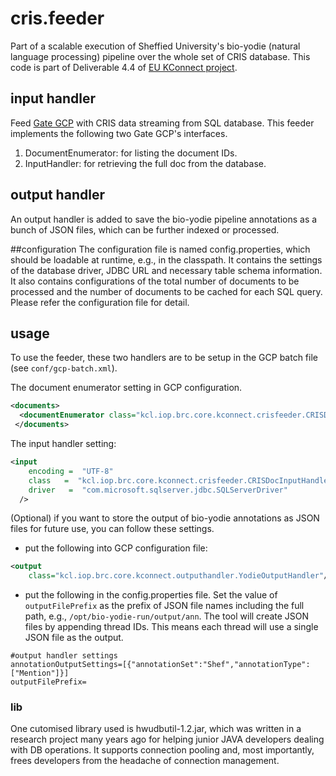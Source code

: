 # cris.feeder
Part of a scalable execution of Sheffied University's bio-yodie (natural language processing) pipeline over the whole set of CRIS database. This code is part of Deliverable 4.4 of [EU KConnect project](http://kconnect.eu/).

## input handler
Feed [Gate GCP](https://gate.ac.uk/gcp/doc/gcp-guide.pdf) with CRIS data streaming from SQL database.
This feeder implements the following two Gate GCP's interfaces.

1. DocumentEnumerator: for listing the document IDs.
2. InputHandler: for retrieving the full doc from the database.

## output handler
An output handler is added to save the bio-yodie pipeline annotations as a bunch of JSON files, which can be further indexed or processed.

##configuration
The configuration file is named config.properties, which should be loadable at runtime, e.g., in the classpath. It contains the settings of the database driver, JDBC URL and necessary table schema information. It also contains configurations of the total number of documents to be processed and the number of documents to be cached for each SQL query. Please refer the configuration file for detail.

## usage
To use the feeder, these two handlers are to be setup in the GCP batch file (see `conf/gcp-batch.xml`).

The document enumerator setting in GCP configuration.
```xml
<documents>
  <documentEnumerator class="kcl.iop.brc.core.kconnect.crisfeeder.CRISDocEnumerator"/>
 </documents>
```

The input handler setting:
```xml
<input
	encoding =  "UTF-8"
	class	=  "kcl.iop.brc.core.kconnect.crisfeeder.CRISDocInputHandler"
	driver   =  "com.microsoft.sqlserver.jdbc.SQLServerDriver"
  />
```

(Optional) if you want to store the output of bio-yodie annotations as JSON files for future use, you can follow these settings.

- put the following into GCP configuration file:
```xml
<output 
	class="kcl.iop.brc.core.kconnect.outputhandler.YodieOutputHandler"/>
```
- put the following in the config.properties file. Set the value of `outputFilePrefix` as the prefix of JSON file names including the full path, e.g., `/opt/bio-yodie-run/output/ann`. The tool will create JSON files by appending thread IDs. This means each thread will use a single JSON file as the output.

```
#output handler settings
annotationOutputSettings=[{"annotationSet":"Shef","annotationType":["Mention"]}]
outputFilePrefix=
```

### lib
One cutomised library used is hwudbutil-1.2.jar, which was written in a research project many years ago for helping junior JAVA developers dealing with DB operations. It supports connection pooling and, most importantly, frees developers from the headache of connection management. 
